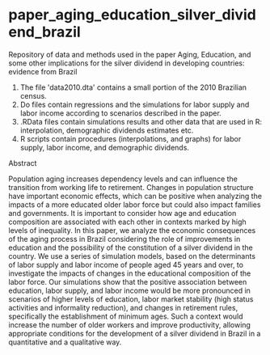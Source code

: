 # paper_aging_education_silver_dividend_brazil
Repository of data and methods used in the paper Aging, Education, and some other implications for the silver dividend in developing countries: evidence from Brazil

1. The file 'data2010.dta' contains a small portion of the 2010 Brazilian census.
2. Do files contain regressions and the simulations for labor supply and labor income according to scenarios described in the paper.
3. .RData files contain simulations results and other data that are used in R: interpolation, demographic dividends estimates etc.
4. R scripts contain procedures (interpolations, and graphs) for labor supply, labor income, and demographic dividends. 

Abstract

Population aging increases dependency levels and can influence the transition from working life to retirement. Changes in population structure have important economic effects, which can be positive when analyzing the impacts of a more educated older labor force but could also impact families and governments. It is important to consider how age and education composition are associated with each other in contexts marked by high levels of inequality. In this paper, we analyze the economic consequences of the aging process in Brazil considering the role of improvements in education and the possibility of the constitution of a silver dividend in the country. We use a series of simulation models, based on the determinants of labor supply and labor income of people aged 45 years and over, to investigate the impacts of changes in the educational composition of the labor force. Our simulations show that the positive association between education, labor supply, and labor income would be more pronounced in scenarios of higher levels of education, labor market stability (high status activities and informality reduction), and changes in retirement rules, specifically the establishment of minimum ages. Such a context would increase the number of older workers and improve productivity, allowing appropriate conditions for the development of a silver dividend in Brazil in a quantitative and a qualitative way.
